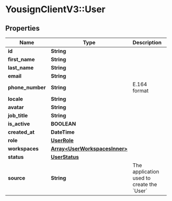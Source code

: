 # YousignClientV3::User

## Properties
Name | Type | Description | Notes
------------ | ------------- | ------------- | -------------
**id** | **String** |  | 
**first_name** | **String** |  | 
**last_name** | **String** |  | 
**email** | **String** |  | 
**phone_number** | **String** | E.164 format | 
**locale** | **String** |  | 
**avatar** | **String** |  | 
**job_title** | **String** |  | 
**is_active** | **BOOLEAN** |  | 
**created_at** | **DateTime** |  | 
**role** | [**UserRole**](UserRole.md) |  | 
**workspaces** | [**Array&lt;UserWorkspacesInner&gt;**](UserWorkspacesInner.md) |  | 
**status** | [**UserStatus**](UserStatus.md) |  | 
**source** | **String** | The application used to create the &#x60;User&#x60; | 

